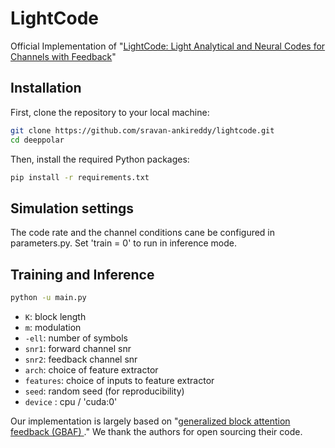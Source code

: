 # LightCode
Official Implementation of "[LightCode: Light Analytical and Neural Codes for Channels with Feedback](https://arxiv.org/pdf/2403.10751)"

## Installation

First, clone the repository to your local machine:

```bash
git clone https://github.com/sravan-ankireddy/lightcode.git
cd deeppolar
```

Then, install the required Python packages:

```bash
pip install -r requirements.txt
```

## Simulation settings

The code rate and the channel conditions cane be configured in parameters.py. Set 'train = 0' to run in inference mode.

## Training and Inference

```bash
python -u main.py
```

- `K`: block length
- `m`: modulation
- `-ell`: number of symbols
- `snr1`: forward channel snr
- `snr2`: feedback channel snr
- `arch`: choice of feature extractor
- `features`: choice of inputs to feature extractor
- `seed`: random seed (for reproducibility)
- `device` : cpu / 'cuda:0'


Our implementation is largely based on "[generalized block attention feedback (GBAF) ](https://github.com/emre1925/GBAF)." We thank the authors for open sourcing their code. 
